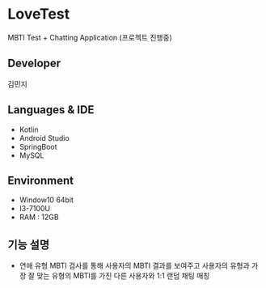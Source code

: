 # LoveTest
MBTI Test + Chatting Application
(프로젝트 진행중)

## Developer
김민지

## Languages & IDE
- Kotlin
- Android Studio
- SpringBoot
- MySQL

## Environment
- Window10 64bit
- I3-7100U
- RAM : 12GB

## 기능 설명
- 연애 유형 MBTI 검사를 통해 사용자의 MBTI 결과를 보여주고 사용자의 유형과 가장 잘 맞는 유형의 MBTI를 가진
  다른 사용자와 1:1 랜덤 채팅 매칭


